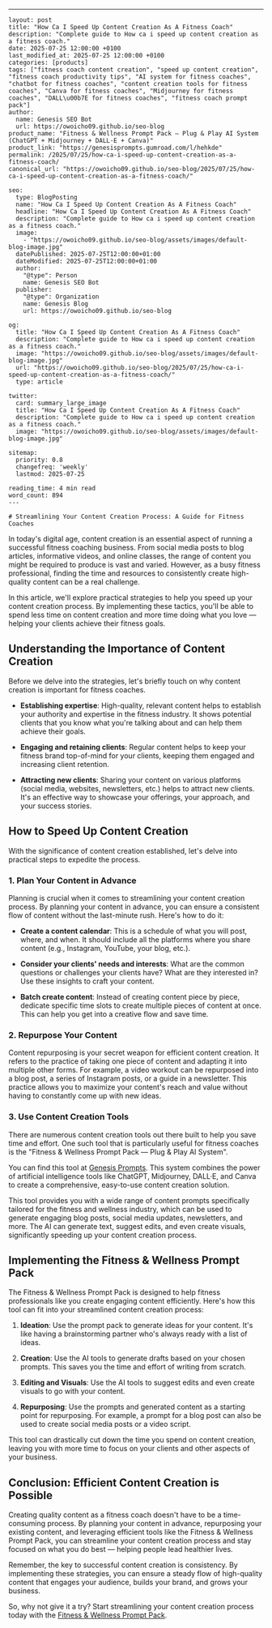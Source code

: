 ---
    layout: post
    title: "How Ca I Speed Up Content Creation As A Fitness Coach"
    description: "Complete guide to How ca i speed up content creation as a fitness coach."
    date: 2025-07-25 12:00:00 +0100
    last_modified_at: 2025-07-25 12:00:00 +0100
    categories: [products]
    tags: ["fitness coach content creation", "speed up content creation", "fitness coach productivity tips", "AI system for fitness coaches", "chatbot for fitness coaches", "content creation tools for fitness coaches", "Canva for fitness coaches", "Midjourney for fitness coaches", "DALL\u00b7E for fitness coaches", "fitness coach prompt pack"]
    author: 
      name: Genesis SEO Bot
      url: https://owoicho09.github.io/seo-blog
    product_name: "Fitness & Wellness Prompt Pack — Plug & Play AI System (ChatGPT + Midjourney + DALL·E + Canva)"
    product_link: "https://genesisprompts.gumroad.com/l/hehkde"
    permalink: /2025/07/25/how-ca-i-speed-up-content-creation-as-a-fitness-coach/
    canonical_url: "https://owoicho09.github.io/seo-blog/2025/07/25/how-ca-i-speed-up-content-creation-as-a-fitness-coach/"

    seo:
      type: BlogPosting
      name: "How Ca I Speed Up Content Creation As A Fitness Coach"
      headline: "How Ca I Speed Up Content Creation As A Fitness Coach"
      description: "Complete guide to How ca i speed up content creation as a fitness coach."
      image: 
        - "https://owoicho09.github.io/seo-blog/assets/images/default-blog-image.jpg"
      datePublished: 2025-07-25T12:00:00+01:00
      dateModified: 2025-07-25T12:00:00+01:00
      author:
        "@type": Person
        name: Genesis SEO Bot
      publisher:
        "@type": Organization
        name: Genesis Blog
        url: https://owoicho09.github.io/seo-blog

    og:
      title: "How Ca I Speed Up Content Creation As A Fitness Coach"
      description: "Complete guide to How ca i speed up content creation as a fitness coach."
      image: "https://owoicho09.github.io/seo-blog/assets/images/default-blog-image.jpg"
      url: "https://owoicho09.github.io/seo-blog/2025/07/25/how-ca-i-speed-up-content-creation-as-a-fitness-coach/"
      type: article

    twitter:
      card: summary_large_image
      title: "How Ca I Speed Up Content Creation As A Fitness Coach"
      description: "Complete guide to How ca i speed up content creation as a fitness coach."
      image: "https://owoicho09.github.io/seo-blog/assets/images/default-blog-image.jpg"

    sitemap:
      priority: 0.8
      changefreq: 'weekly'
      lastmod: 2025-07-25

    reading_time: 4 min read
    word_count: 894
    ---

    # Streamlining Your Content Creation Process: A Guide for Fitness Coaches

In today's digital age, content creation is an essential aspect of running a successful fitness coaching business. From social media posts to blog articles, informative videos, and online classes, the range of content you might be required to produce is vast and varied. However, as a busy fitness professional, finding the time and resources to consistently create high-quality content can be a real challenge.

In this article, we'll explore practical strategies to help you speed up your content creation process. By implementing these tactics, you'll be able to spend less time on content creation and more time doing what you love — helping your clients achieve their fitness goals.

## Understanding the Importance of Content Creation 

Before we delve into the strategies, let's briefly touch on why content creation is important for fitness coaches.

- **Establishing expertise**: High-quality, relevant content helps to establish your authority and expertise in the fitness industry. It shows potential clients that you know what you're talking about and can help them achieve their goals.

- **Engaging and retaining clients**: Regular content helps to keep your fitness brand top-of-mind for your clients, keeping them engaged and increasing client retention.

- **Attracting new clients**: Sharing your content on various platforms (social media, websites, newsletters, etc.) helps to attract new clients. It's an effective way to showcase your offerings, your approach, and your success stories.

## How to Speed Up Content Creation 

With the significance of content creation established, let's delve into practical steps to expedite the process. 

### 1. Plan Your Content in Advance

Planning is crucial when it comes to streamlining your content creation process. By planning your content in advance, you can ensure a consistent flow of content without the last-minute rush. Here's how to do it:

- **Create a content calendar**: This is a schedule of what you will post, where, and when. It should include all the platforms where you share content (e.g., Instagram, YouTube, your blog, etc.). 

- **Consider your clients' needs and interests**: What are the common questions or challenges your clients have? What are they interested in? Use these insights to craft your content.

- **Batch create content**: Instead of creating content piece by piece, dedicate specific time slots to create multiple pieces of content at once. This can help you get into a creative flow and save time.

### 2. Repurpose Your Content

Content repurposing is your secret weapon for efficient content creation. It refers to the practice of taking one piece of content and adapting it into multiple other forms. For example, a video workout can be repurposed into a blog post, a series of Instagram posts, or a guide in a newsletter. This practice allows you to maximize your content's reach and value without having to constantly come up with new ideas.

### 3. Use Content Creation Tools 

There are numerous content creation tools out there built to help you save time and effort. One such tool that is particularly useful for fitness coaches is the "Fitness & Wellness Prompt Pack — Plug & Play AI System".

You can find this tool at [Genesis Prompts](https://genesisprompts.gumroad.com/l/hehkde). This system combines the power of artificial intelligence tools like ChatGPT, Midjourney, DALL·E, and Canva to create a comprehensive, easy-to-use content creation solution. 

This tool provides you with a wide range of content prompts specifically tailored for the fitness and wellness industry, which can be used to generate engaging blog posts, social media updates, newsletters, and more. The AI can generate text, suggest edits, and even create visuals, significantly speeding up your content creation process.

## Implementing the Fitness & Wellness Prompt Pack 

The Fitness & Wellness Prompt Pack is designed to help fitness professionals like you create engaging content efficiently. Here's how this tool can fit into your streamlined content creation process:

1. **Ideation**: Use the prompt pack to generate ideas for your content. It's like having a brainstorming partner who's always ready with a list of ideas.

2. **Creation**: Use the AI tools to generate drafts based on your chosen prompts. This saves you the time and effort of writing from scratch.

3. **Editing and Visuals**: Use the AI tools to suggest edits and even create visuals to go with your content.

4. **Repurposing**: Use the prompts and generated content as a starting point for repurposing. For example, a prompt for a blog post can also be used to create social media posts or a video script.

This tool can drastically cut down the time you spend on content creation, leaving you with more time to focus on your clients and other aspects of your business.

## Conclusion: Efficient Content Creation is Possible

Creating quality content as a fitness coach doesn't have to be a time-consuming process. By planning your content in advance, repurposing your existing content, and leveraging efficient tools like the Fitness & Wellness Prompt Pack, you can streamline your content creation process and stay focused on what you do best — helping people lead healthier lives.

Remember, the key to successful content creation is consistency. By implementing these strategies, you can ensure a steady flow of high-quality content that engages your audience, builds your brand, and grows your business. 

So, why not give it a try? Start streamlining your content creation process today with the [Fitness & Wellness Prompt Pack](https://genesisprompts.gumroad.com/l/hehkde).